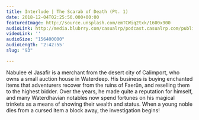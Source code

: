 ```yaml
---
title: Interlude | The Scarab of Death (Pt. 1)
date: 2018-12-04T02:25:50.000+00:00
featuredImage: http://source.unsplash.com/emTCWiq2txk/1600x900
audioLink: http://media.blubrry.com/casualrp/podcast.casualrp.com/public/Bonus%20Ep%20_%20The%20Scarab%20of%20Death%20Pt%201%20_%20Anyone%20Have%20a%20Clue_.mp3
videoLink: ''
audioSize: "156400000"
audioLength: '2:42:55'
slug: "93"

---
```

Nabulee el Jasafir is a merchant from the desert city of Calimport, who owns a small auction house in Waterdeep. His business is buying enchanted items that adventurers recover from the ruins of Faerûn, and reselling them to the highest bidder. Over the years, he made quite a reputation for himself, and many Waterdhavian notables now spend fortunes on his magical trinkets as a means of showing their wealth and status. When a young noble dies from a cursed item a block away, the investigation begins!